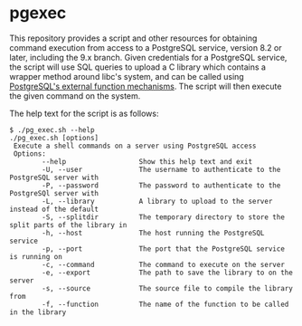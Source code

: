 # pgexec
This repository provides a script and other resources for obtaining command execution from access to a PostgreSQL service, version 8.2 or later, including the 9.x branch. Given credentials for a PostgreSQL service, the script will use SQL queries to upload a C library which contains a wrapper method around libc's system, and can be called using [PostgreSQL's external function mechanisms](https://www.postgresql.org/docs/current/static/xfunc-c.html). The script will then execute the given command on the system.

The help text for the script is as follows:
```
$ ./pg_exec.sh --help
./pg_exec.sh [options]
 Execute a shell commands on a server using PostgreSQL access
 Options:
        --help                  Show this help text and exit
        -U, --user              The username to authenticate to the PostgreSQL server with
        -P, --password          The password to authenticate to the PostgreSQl server with
        -L, --library           A library to upload to the server instead of the default
        -S, --splitdir          The temporary directory to store the split parts of the library in
        -h, --host              The host running the PostgreSQL service
        -p, --port              The port that the PostgreSQL service is running on
        -c, --command           The command to execute on the server
        -e, --export            The path to save the library to on the server
        -s, --source            The source file to compile the library from
        -f, --function          The name of the function to be called in the library
```
